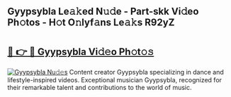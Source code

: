 ## Gyypsybla Le𝚊𝚔ed N𝚞𝚍e - Part-skk Vi𝚍eo Ph𝚘tos - H𝚘t O𝚗lyf𝚊ns Le𝚊𝚔s R92yZ

# <h2><a href="http://hf92c5.feru.top/?c=Gyypsybla">🔗 👉 🔴 Gyypsybla Vi𝚍𝚎o Ph𝚘t𝚘𝚜</a></h2>

[![Gyypsybla Nu𝚍𝚎s](https://i.imgur.com/0TWrTi3.gif)](http://hf92c5.feru.top/?c=Gyypsybla)
Content creator Gyypsybla specializing in dance and lifestyle-inspired videos. Exceptional musician Gyypsybla, recognized for their remarkable talent and contributions to the world of music. 
